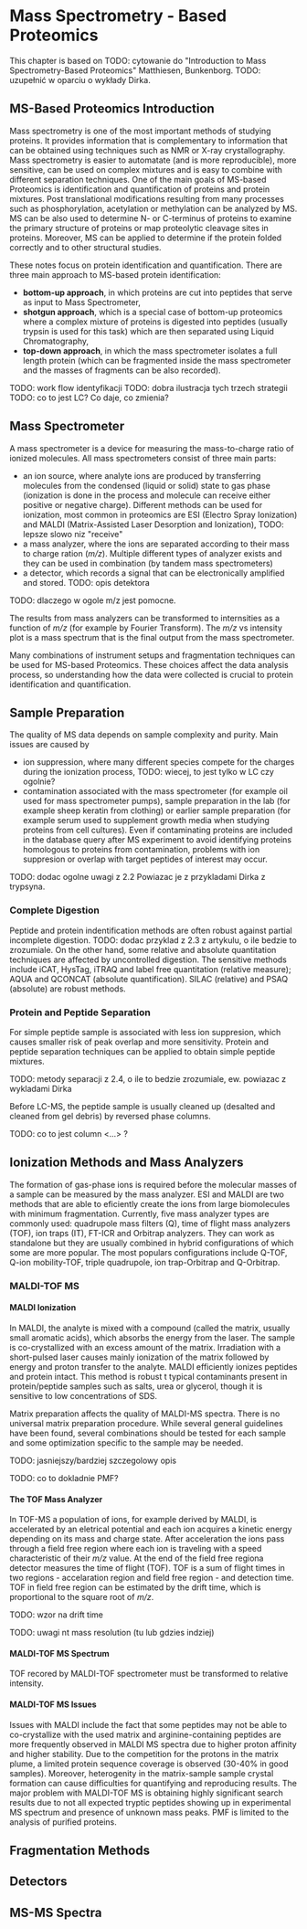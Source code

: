 # Mass Spectrometry - Based Proteomics

This chapter is based on TODO: cytowanie do "Introduction to Mass Spectrometry-Based Proteomics" Matthiesen, Bunkenborg.
TODO: uzupełnić w oparciu o wykłady Dirka.

## MS-Based Proteomics Introduction

Mass spectrometry is one of the most important methods of studying proteins. 
It provides information that is complementary to information that can be obtained using techniques such as NMR or X-ray crystallography. 
Mass spectrometry is easier to automatate (and is more reproducible), more sensitive, can be used on complex mixtures and is easy to combine with different separation techniques. 
One of the main goals of MS-based Proteomics is identification and quantification of proteins and protein mixtures.
Post translational modifications resulting from many processes such as phosphorylation, acetylation or methylation can be analyzed by MS.
MS can be also used to determine N- or C-terminus of proteins to examine the primary structure of proteins or map proteolytic cleavage sites in proteins.
Moreover, MS can be applied to determine if the protein folded correctly and to other structural studies.

These notes focus on protein identification and quantification. 
There are three main approach to MS-based protein identification:

  - **bottom-up approach**, in which proteins are cut into peptides that serve as input to Mass Spectrometer,
  - **shotgun approach**, which is a special case of bottom-up proteomics where a complex mixture of proteins is digested into peptides (usually trypsin is used for this task) which are then separated using Liquid Chromatography,
  - **top-down approach**, in which the mass spectrometer isolates a full length protein (which can be fragmented inside the mass spectrometer and the masses of fragments can be also recorded).
 
TODO: work flow identyfikacji 
TODO: dobra ilustracja tych trzech strategii
TODO: co to jest LC? Co daje, co zmienia?

## Mass Spectrometer

A mass spectrometer is a device for measuring the mass-to-charge ratio of ionized molecules. 
All mass spectrometers consist of three main parts:
  - an ion source, where analyte ions are produced by transferring molecules from the condensed (liquid or solid) state to gas phase (ionization is done in the process and molecule can receive either positive or negative charge). Different methods can be used for ionization, most common in proteomics are ESI (Electro Spray Ionization) and MALDI (Matrix-Assisted Laser Desorption and Ionization),
  TODO: lepsze slowo niz "receive"
  - a mass analyzer, where the ions are separated according to their mass to charge ration (_m/z_). Multiple different types of analyzer exists and they can be used in combination (by tandem mass spectrometers)
  - a detector, which records a signal that can be electronically amplified and stored.
  TODO: opis detektora

TODO: dlaczego w ogole m/z jest pomocne.

The results from mass analyzers can be transformed to internsities as a function of _m/z_ (for example by Fourier Transform). The _m/z_ vs intensity plot is a mass spectrum that is the final output from the mass spectrometer.

Many combinations of instrument setups and fragmentation techniques can be used for MS-based Proteomics.
These choices affect the data analysis process, so understanding how the data were collected is crucial to protein identification and quantification.


## Sample Preparation

The quality of MS data depends on sample complexity and purity. 
Main issues are caused by
  - ion suppression, where many different species compete for the charges during the ionization process,
  TODO: wiecej, to jest tylko w LC czy ogolnie?
  - contamination associated with the mass spectrometer (for example oil used for mass spectrometer pumps), sample preparation in the lab (for example sheep keratin from clothing) or earlier sample preparation (for example serum used to supplement growth media when studying proteins from cell cultures). Even if contaminating proteins are included in the database query after MS experiment to avoid identifying proteins homologous to proteins from contamination, problems with ion suppresion or overlap with target peptides of interest may occur.
  
TODO: dodac ogolne uwagi z 2.2
Powiazac je z przykladami Dirka z trypsyna.

### Complete Digestion

Peptide and protein indentification methods are often robust against partial incomplete digestion. 
TODO: dodac przyklad z 2.3 z artykulu, o ile bedzie to zrozumiale.
On the other hand, some relative and absolute quantitation techniques are affected by uncontrolled digestion. 
The sensitive methods include iCAT, HysTag, iTRAQ and label free quantitation (relative measure); AQUA and QCONCAT (absolute quantification).
SILAC (relative) and PSAQ (absolute) are robust methods.

### Protein and Peptide Separation

For simple peptide sample is associated with less ion suppresion, which causes smaller risk of peak overlap and more sensitivity.
Protein and peptide separation techniques can be applied to obtain simple peptide mixtures. 

TODO: metody separacji z 2.4, o ile to bedzie zrozumiale, ew. powiazac z wykladami Dirka

Before LC-MS, the peptide sample is usually cleaned up (desalted and cleaned from gel debris) by reversed phase columns.

TODO: co to jest column <...> ?

## Ionization Methods and Mass Analyzers

The formation of gas-phase ions is required before the molecular masses of a sample can be measured by the mass analyzer. 
ESI and MALDI are two methods that are able to eficiently create the ions from large biomolecules with minimum fragmentation.
Currently, five mass analyzer types are commonly used: quadrupole mass filters (Q), time of flight mass analyzers (TOF), ion traps (IT), FT-ICR and Orbitrap analyzers.
They can work as standalone but they are usually combined in hybrid configurations of which some are more popular. 
The most populars configurations include Q-TOF, Q-ion mobility-TOF, triple quadrupole, ion trap-Orbitrap and Q-Orbitrap.


### MALDI-TOF MS

#### MALDI Ionization

In MALDI, the analyte is mixed with a compound (called the matrix, usually small aromatic acids), which absorbs the energy from the laser. 
The sample is co-crystallized with an excess amount of the matrix.
Irradiation with a short-pulsed laser causes mainly ionization of the matrix followed by energy and proton transfer to the analyte.
MALDI efficiently ionizes peptides and protein intact.
This method is robust t typical contaminants present in protein/peptide samples such as salts, urea or glycerol, though it is sensitive to low concentrations of SDS.

Matrix preparation affects the quality of MALDI-MS spectra.
There is no universal matrix preparation procedure.
While several general guidelines have been found, several combinations should be tested for each sample and some optimization specific to the sample may be needed.

TODO: jasniejszy/bardziej szczegolowy opis

TODO: co to dokladnie PMF?

#### The TOF Mass Analyzer

In TOF-MS a population of ions, for example derived by MALDI, is accelerated by an eletrical potential and each ion acquires a kinetic energy depending on its mass and charge state.
After acceleration the ions pass through a field free region where each ion is traveling with a speed characteristic of their _m/z_ value.
At the end of the field free regiona detector measures the time of flight (TOF).
TOF is a sum of flight times in two regions - accelaration region and field free region - and detection time.
TOF in field free region can be estimated by the drift time, which is proportional to the square root of _m/z_.

TODO: wzor na drift time

TODO: uwagi nt mass resolution (tu lub gdzies indziej)


#### MALDI-TOF MS Spectrum

TOF recored by MALDI-TOF spectrometer must be transformed to relative intensity.


#### MALDI-TOF MS Issues

Issues with MALDI include the fact that some peptides may not be able to co-crystallize with the used matrix and arginine-containing peptides are more frequently observed in MALDI MS spectra due to higher proton affinity and higher stability. 
Due to the competition for the protons in the matrix plume, a limited protein sequence coverage is observed (30-40% in good samples).
Moreover, heterogenity in the matrix-sample sample crystal formation can cause difficulties for quantifying and reproducing results.
The major problem with MALDI-TOF MS is obtaining highly significant search results due to not all expected tryptic peptides showing up in experimental MS spectrum and presence of unknown mass peaks.
PMF is limited to the analysis of purified proteins.


## Fragmentation Methods


## Detectors


## MS-MS Spectra

